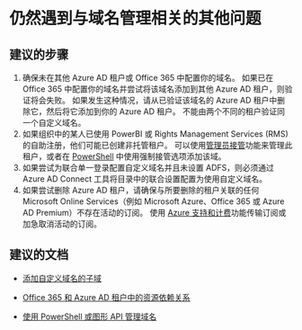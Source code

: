 <properties
    pageTitle="I still have other problems related to domain name management"
    description="Azure Active Directory 域疑难解答"
    service="microsoft.aad"
    resource="Microsoft_AAD_IAM"
    authors="ElizavetaKuzmenko"
    displayOrder="4297"
    selfHelpType="resource"
    supportTopicIds=""
    resourceTags="directory_domain"
    productPesIds=""
    cloudEnvironments="public"
    />


# <a name="i-still-have-other-problems-related-to-domain-name-management"></a>仍然遇到与域名管理相关的其他问题
 
## <a name="recommended-steps"></a>**建议的步骤** 

1.    确保未在其他 Azure AD 租户或 Office 365 中配置你的域名。 如果已在 Office 365 中配置你的域名并尝试将该域名添加到其他 Azure AD 租户，则验证将会失败。 如果发生这种情况，请从已验证该域名的 Azure AD 租户中删除它，然后将它添加到你的 Azure AD 租户。 不能由两个不同的租户验证同一个自定义域名。
2.    如果组织中的某人已使用 PowerBI 或 Rights Management Services (RMS) 的自助注册，他们可能已创建非托管租户。 可以使用[管理员接管](https://docs.microsoft.com/azure/active-directory/active-directory-self-service-signup)功能来管理此租户，或者在 [PowerShell](https://docs.microsoft.com/powershell/msonline/v1/confirm-msoldomain) 中使用强制接管选项添加该域。
3.    如果尝试为联合单一登录配置自定义域名并且未设置 ADFS，则必须通过 Azure AD Connect 工具将目录中的联合设置配置为使用自定义域名。 
4.    如果尝试删除 Azure AD 租户，请确保与所要删除的租户关联的任何 Microsoft Online Services（例如 Microsoft Azure、Office 365 或 Azure AD Premium）不存在活动的订阅。 使用 [Azure 支持和计费](https://support.office.com/article/Contact-Office-365-for-business-support-Admin-Help-32a17ca7-6fa0-4870-8a8d-e25ba4ccfd4b)功能传输订阅或加急取消活动的订阅。

## <a name="recommended-documents"></a>**建议的文档**

* [添加自定义域名的子域](https://docs.microsoft.com/azure/active-directory/active-directory-domains-manage-azure-portal#add-subdomains-of-a-custom-domain) 

* [Office 365 和 Azure AD 租户中的资源依赖关系](https://docs.microsoft.com/azure/active-directory/active-directory-licensing-directory-independence) 

* [使用 PowerShell 或图形 API 管理域名](https://docs.microsoft.com/azure/active-directory/active-directory-domains-manage-azure-portal#use-powershell-or-graph-api-to-manage-domain-names) 
